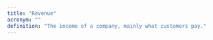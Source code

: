 ```yaml
---
title: "Revenue"
acronym: ""
definition: "The income of a company, mainly what customers pay."
---
```

